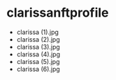 # clarissanftprofile
- clarissa (1).jpg
- clarissa (2).jpg
- clarissa (3).jpg
- clarissa (4).jpg
- clarissa (5).jpg
- clarissa (6).jpg
